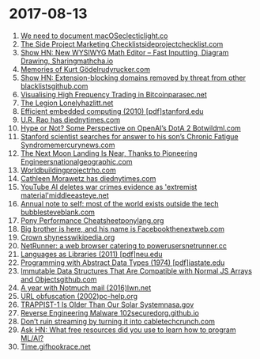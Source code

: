 # 2017-08-13
1. [We need to document macOSeclecticlight.co](https://eclecticlight.co/2017/08/13/last-week-on-my-mac-we-need-to-document-macos/)
2. [The Side Project Marketing Checklistsideprojectchecklist.com](https://www.sideprojectchecklist.com/marketing-checklist/)
3. [Show HN: New WYSIWYG Math Editor – Fast Inputting, Diagram Drawing, Sharingmathcha.io](https://www.mathcha.io/)
4. [Memories of Kurt Gödelrudyrucker.com](http://www.rudyrucker.com/blog/2012/08/01/memories-of-kurt-godel/)
5. [Show HN: Extension-blocking domains removed by threat from other blacklistsgithub.com](https://github.com/paulgb/BarbBlock)
6. [Visualising High Frequency Trading in Bitcoinparasec.net](http://parasec.net/transmission/order-book-visualisation/)
7. [The Legion Lonelyhazlitt.net](http://hazlitt.net/longreads/legion-lonely)
8. [Efficient embedded computing (2010) [pdf]stanford.edu](http://cva.stanford.edu/publications/2010/jbalfour-thesis.pdf)
9. [U.R. Rao has diednytimes.com](https://www.nytimes.com/2017/08/11/world/asia/ur-rao-dead-india-space-program.html)
10. [Hype or Not? Some Perspective on OpenAI’s DotA 2 Botwildml.com](http://www.wildml.com/2017/08/hype-or-not-some-perspective-on-openais-dota-2-bot/)
11. [Stanford scientist searches for answer to his son’s Chronic Fatigue Syndromemercurynews.com](http://www.mercurynews.com/2017/08/12/stanford-scientist-searches-for-answer-to-his-sons-devastating-condition/)
12. [The Next Moon Landing Is Near, Thanks to Pioneering Engineersnationalgeographic.com](http://www.nationalgeographic.com/magazine/2017/08/space-race-moon-google-lunar-xprize/)
13. [Worldbuildingprojectrho.com](http://www.projectrho.com/public_html/rocket/worldbuilding.php)
14. [Cathleen Morawetz has diednytimes.com](https://www.nytimes.com/2017/08/11/science/cathleen-morawetz-dead-nyu-mathematician.html?rref=collection%2Fsectioncollection%2Fscience&action=click&contentCollection=science&region=stream&module=stream_unit&version=latest&contentPlacement=1&pgtype=sectionfront&_r=0)
15. [YouTube AI deletes war crimes evidence as 'extremist material'middleeasteye.net](http://www.middleeasteye.net/news/youtube-criticised-after-middle-east-video-taken-down-over-extremist-content-1244893230)
16. [Annual note to self: most of the world exists outside the tech bubblesteveblank.com](https://steveblank.com/2017/08/12/working-outside-the-tech-bubble/)
17. [Pony Performance Cheatsheetponylang.org](https://www.ponylang.org/reference/pony-performance-cheatsheet/)
18. [Big brother is here, and his name is Facebookthenextweb.com](https://thenextweb.com/contributors/2017/08/11/big-brother-name-facebook/)
19. [Crown shynesswikipedia.org](https://en.wikipedia.org/wiki/Crown_shyness)
20. [NetRunner: a web browser catering to powerusersnetrunner.cc](https://netrunner.cc/)
21. [Languages as Libraries (2011) [pdf]neu.edu](http://www.ccs.neu.edu/racket/pubs/pldi11-thacff.pdf)
22. [Programming with Abstract Data Types (1974) [pdf]iastate.edu](http://web.cs.iastate.edu/~hridesh/teaching/362/07/01/papers/p50-liskov.pdf)
23. [Immutable Data Structures That Are Compatible with Normal JS Arrays and Objectsgithub.com](https://github.com/rtfeldman/seamless-immutable)
24. [A year with Notmuch mail (2016)lwn.net](https://lwn.net/Articles/705856/)
25. [URL obfuscation (2002)pc-help.org](http://www.pc-help.org/obscure.htm)
26. [TRAPPIST-1 Is Older Than Our Solar Systemnasa.gov](https://www.nasa.gov/feature/jpl/trappist-1-is-older-than-our-solar-system)
27. [Reverse Engineering Malware 102securedorg.github.io](https://securedorg.github.io/RE102/)
28. [Don’t ruin streaming by turning it into cabletechcrunch.com](https://techcrunch.com/2017/08/11/dont-ruin-streaming-by-turning-it-into-cable/)
29. [Ask HN: What free resources did you use to learn how to program ML/AI?](https://news.ycombinator.com/item?id=14998352)
30. [Time.gifhookrace.net](https://hookrace.net/blog/time.gif)